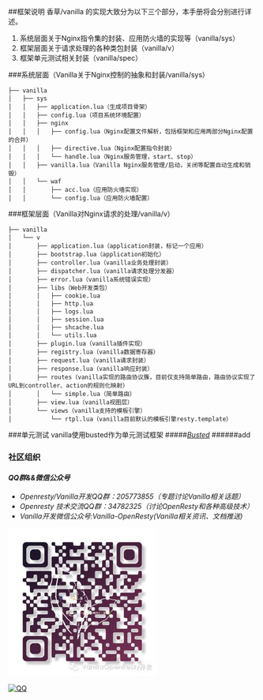 ##框架说明
香草/vanilla 的实现大致分为以下三个部分，本手册将会分别进行详述。
1. 系统层面关于Nginx指令集的封装、应用防火墙的实现等（vanilla/sys）
2. 框架层面关于请求处理的各种类包封装（vanilla/v）
3. 框架单元测试相关封装（vanilla/spec）

###系统层面（Vanilla关于Nginx控制的抽象和封装/vanilla/sys）
```
├── vanilla
│   ├── sys
│   │   ├── application.lua（生成项目骨架）
│   │   ├── config.lua（项目系统环境配置）
│   │   ├── nginx
│   │   │   ├── config.lua（Nginx配置文件解析，包括框架和应用两部分Nginx配置的合并）
│   │   │   ├── directive.lua（Nginx配置指令封装）
│   │   │   └── handle.lua（Nginx服务管理，start、stop）
│   │   ├── vanilla.lua（Vanilla Nginx服务管理/启动，关闭等配置自动生成和销毁）
│   │   └── waf
│   │       ├── acc.lua（应用防火墙实现）
│   │       └── config.lua（应用防火墙配置）
```

###框架层面（Vanilla对Nginx请求的处理/vanilla/v）
```
├── vanilla
│   └── v
│       ├── application.lua（application封装，标记一个应用）
│       ├── bootstrap.lua（application初始化）
│       ├── controller.lua（vanilla业务处理封装）
│       ├── dispatcher.lua（vanilla请求处理分发器）
│       ├── error.lua（vanilla系统错误实现）
│       ├── libs（Web开发类包）
│       │   ├── cookie.lua
│       │   ├── http.lua
│       │   ├── logs.lua
│       │   ├── session.lua
│       │   ├── shcache.lua
│       │   └── utils.lua
│       ├── plugin.lua（vanilla插件实现）
│       ├── registry.lua（vanilla数据寄存器）
│       ├── request.lua（vanilla请求封装）
│       ├── response.lua（vanilla响应封装）
│       ├── routes（vanilla实现的路由协议簇，目前仅支持简单路由，路由协议实现了URL到controller、action的规则化映射）
│       │   └── simple.lua（简单路由）
│       ├── view.lua（vanilla视图层）
│       └── views（vanilla支持的模板引擎）
│           └── rtpl.lua（vanilla目前默认的模板引擎resty.template）
```

###单元测试
vanilla使用busted作为单元测试框架
#####*[Busted](http://olivinelabs.com/busted/)*
######add

### 社区组织
#### *QQ群&&微信公众号*
- *Openresty/Vanilla开发QQ群：205773855（专题讨论Vanilla相关话题）*
- *Openresty 技术交流QQ群：34782325（讨论OpenResty和各种高级技术）*
- *Vanilla开发微信公众号:Vanilla-OpenResty(Vanilla相关资讯、文档推送)*

![vanilla](va_c.jpeg)

[![QQ](http://pub.idqqimg.com/wpa/images/group.png)](http://shang.qq.com/wpa/qunwpa?idkey=673157ee0f0207ce2fb305d15999225c5aa967e88913dfd651a8cf59e18fd459)
